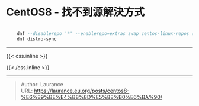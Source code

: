 # CentOS8 - 找不到源解決方式


```sql

    dnf --disablerepo '*' --enablerepo=extras swap centos-linux-repos centos-stream-repos
    dnf distro-sync

```

***

{{< css.inline >}}
<style>
.emojify {
	font-family: Apple Color Emoji, Segoe UI Emoji, NotoColorEmoji, Segoe UI Symbol, Android Emoji, EmojiSymbols;
	font-size: 2rem;
	vertical-align: middle;
}
@media screen and (max-width:650px) {
  .nowrap {
    display: block;
    margin: 25px 0;
  }
}
</style>
{{< /css.inline >}}


---

> Author: Laurance  
> URL: https://laurance.eu.org/posts/centos8-%E6%89%BE%E4%B8%8D%E5%88%B0%E6%BA%90/  


